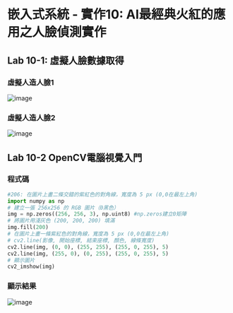 # 嵌入式系統 - 實作10: AI最經典火紅的應用之人臉偵測實作

## Lab 10-1: 虛擬人臉數據取得

### 虛擬人造人臉1
![image](https://user-images.githubusercontent.com/89329256/144732330-3e66594b-8f97-4b74-ace6-2ee410a96b00.png)

### 虛擬人造人臉2
![image](https://user-images.githubusercontent.com/89329256/144732343-20262dd6-5f9c-4d39-83f2-25f8a18bec7a.png)

## Lab 10-2 OpenCV電腦視覺入門

### 程式碼
````python
#206: 在圖片上畫二條交錯的紫紅色的對角線，寬度為 5 px (0,0在最左上角)
import numpy as np
# 建立一張 256x256 的 RGB 圖片（0黑色）
img = np.zeros((256, 256, 3), np.uint8) #np.zeros建立0矩陣
# 將圖片用淺灰色 (200, 200, 200) 填滿
img.fill(200)
# 在圖片上畫一條紫紅色的對角線，寬度為 5 px (0,0在最左上角)
# cv2.line(影像, 開始座標, 結束座標, 顏色, 線條寬度)
cv2.line(img, (0, 0), (255, 255), (255, 0, 255), 5)
cv2.line(img, (255, 0), (0, 255), (255, 0, 255), 5)
# 顯示圖片
cv2_imshow(img)
````
### 顯示結果
![image](https://user-images.githubusercontent.com/89329256/144732514-a2d577be-cee1-42f8-91f3-6625ad190370.png)


